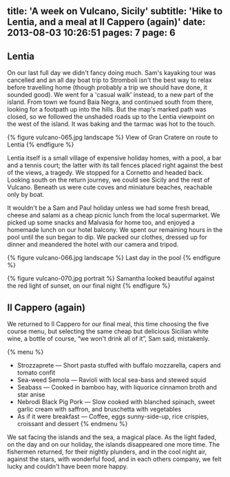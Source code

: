title: 'A week on Vulcano, Sicily'
subtitle: 'Hike to Lentia, and a meal at Il Cappero (again)'
date: 2013-08-03 10:26:51
pages: 7
page: 6
---

## Lentia

On our last full day we didn't fancy doing much. Sam's kayaking tour was cancelled and an all day boat trip to Stromboli isn't the best way to relax before travelling home (though probably a trip we should have done, it sounded good). We went for a 'casual walk' instead, to a new part of the island. From town we found Baia Negra, and continued south from there, looking for a footpath up into the hills. But the map's marked path was closed, so we followed the unshaded roads up to the Lentia viewpoint on the west of the island. It was baking and the tarmac was hot to the touch.

{% figure vulcano-065.jpg landscape %}
View of Gran Cratere on route to Lentia
{% endfigure %}

Lentia itself is a small village of expensive holiday homes, with a pool, a bar and a tennis court; the latter with its tall fences placed right against the best of the views, a tragedy. We stopped for a Cornetto and headed back. Looking south on the return journey, we could see Sicily and the rest of Vulcano. Beneath us were cute coves and miniature beaches, reachable only by boat.

It wouldn't be a Sam and Paul holiday unless we had some fresh bread, cheese and salami as a cheap picnic lunch from the local supermarket. We picked up some snacks and Malvasia for home too, and enjoyed a homemade lunch on our hotel balcony. We spent our remaining hours in the pool until the sun began to dip. We packed our clothes, dressed up for dinner and meandered the hotel with our camera and tripod.

{% figure vulcano-066.jpg landscape %}
Last day in the pool
{% endfigure %}

{% figure vulcano-070.jpg portrait %}
Samantha looked beautiful against the red light of sunset, on our final night
{% endfigure %}

## Il Cappero (again)

We returned to Il Cappero for our final meal, this time choosing the five course menu, but selecting the same cheap but delicious Sicilian white wine, a bottle of course, “we won't drink all of it”, Sam said, mistakenly.

{% menu %}
* Strozzaprete — Short pasta stuffed with buffalo mozzarella, capers and tomato confit
* Sea-weed Semola — Ravioli with local sea-bass and stewed squid
* Seabass — Cooked in bamboo hay, with liquorice cinnamon broth and star anise
* Nebrodi Black Pig Pork — Slow cooked with blanched spinach, sweet garlic cream with saffron, and bruschetta with vegetables
* As if it were breakfast — Coffee, eggs sunny-side-up, rice crispies, croissant and dessert
{% endmenu %}

We sat facing the islands and the sea, a magical place. As the light faded, on the day and on our holiday, the islands disappeared one more time. The fishermen returned, for their nightly plunders, and in the cool night air, against the stars, with wonderful food, and in each others company, we felt lucky and couldn't have been more happy.
